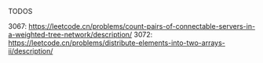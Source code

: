 TODOS

3067: https://leetcode.cn/problems/count-pairs-of-connectable-servers-in-a-weighted-tree-network/description/
3072: https://leetcode.cn/problems/distribute-elements-into-two-arrays-ii/description/
